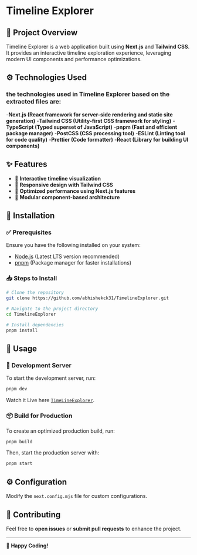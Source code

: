 # Timeline Explorer

## 📌 Project Overview
Timeline Explorer is a web application built using **Next.js** and **Tailwind CSS**. It provides an interactive timeline exploration experience, leveraging modern UI components and performance optimizations.

## ⚙️ Technologies Used
### the technologies used in Timeline Explorer based on the extracted files are:
-**Next.js (React framework for server-side rendering and static site generation)**
-**Tailwind CSS (Utility-first CSS framework for styling)**
-**TypeScript (Typed superset of JavaScript)**
-**pnpm (Fast and efficient package manager)**
-**PostCSS (CSS processing tool)**
-**ESLint (Linting tool for code quality)**
-**Prettier (Code formatter)**
-**React (Library for building UI components)**

## ✨ Features
- 📅 **Interactive timeline visualization**
- 📱 **Responsive design with Tailwind CSS**
- 🚀 **Optimized performance using Next.js features**
- 🔌 **Modular component-based architecture**

## 🔧 Installation

### ✅ Prerequisites
Ensure you have the following installed on your system:
- [Node.js](https://nodejs.org/) (Latest LTS version recommended)
- [pnpm](https://pnpm.io/) (Package manager for faster installations)

### 📥 Steps to Install
```bash
# Clone the repository
git clone https://github.com/abhishekck31/TimelineExplorer.git

# Navigate to the project directory
cd TimelineExplorer

# Install dependencies
pnpm install
```

## 🚀 Usage

### 🔄 Development Server
To start the development server, run:
```bash
pnpm dev
```
Watch it Live here [`TimeLineExplorer`](http://localhost:3000/).

### 📦 Build for Production
To create an optimized production build, run:
```bash
pnpm build
```
Then, start the production server with:
```bash
pnpm start
```

## ⚙️ Configuration
Modify the `next.config.mjs` file for custom configurations.



## 🤝 Contributing
Feel free to **open issues** or **submit pull requests** to enhance the project.

---
🚀 **Happy Coding!**
